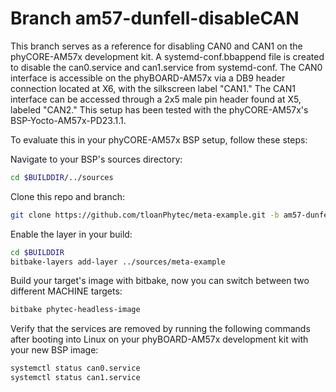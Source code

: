 # Branch am57-dunfell-disableCAN

This branch serves as a reference for disabling CAN0 and CAN1 on the phyCORE-AM57x development kit. A systemd-conf.bbappend file is created to disable the can0.service and can1.service from systemd-conf. The CAN0 interface is accessible on the phyBOARD-AM57x via a DB9 header connection located at X6, with the silkscreen label "CAN1." The CAN1 interface can be accessed through a 2x5 male pin header found at X5, labeled "CAN2."
This setup has been tested with the phyCORE-AM57x's BSP-Yocto-AM57x-PD23.1.1.

To evaluate this in your phyCORE-AM57x BSP setup, follow these steps:

Navigate to your BSP's sources directory: 

```sh
cd $BUILDDIR/../sources
```

Clone this repo and branch: 

```sh
git clone https://github.com/tloanPhytec/meta-example.git -b am57-dunfell-disableCAN
```

Enable the layer in your build: 

```sh
cd $BUILDDIR
bitbake-layers add-layer ../sources/meta-example
```

Build your target's image with bitbake, now you can switch between two different MACHINE targets:

```sh
bitbake phytec-headless-image
```

Verify that the services are removed by running the following commands after booting into Linux on your phyBOARD-AM57x development kit with your new BSP image: 

```sh
systemctl status can0.service
systemctl status can1.service
```
